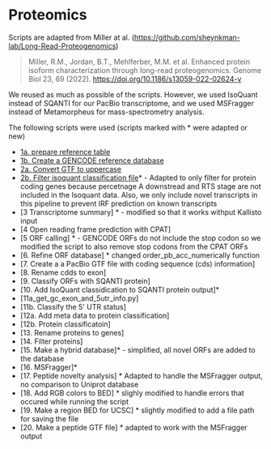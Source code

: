 # Proteomics

Scripts are adapted from Miller at al. (https://github.com/sheynkman-lab/Long-Read-Proteogenomics)

> Miller, R.M., Jordan, B.T., Mehlferber, M.M. et al. Enhanced protein isoform characterization through long-read proteogenomics. Genome Biol 23, 69 (2022). https://doi.org/10.1186/s13059-022-02624-y

We reused as much as possible of the scripts. However, we used IsoQuant instead of SQANTI for our PacBio transcriptome, and we used MSFragger instead of Metamorpheus for mass-spectrometry analysis.

The following scripts were used (scripts marked with * were adapted or new)
- [1a. prepare reference table](/1a_prepare_reference_table.py)
- [1b. Create a GENCODE reference database](1b_make_gencode_database.py)
- [2a. Convert GTF to uppercase](2a_gtf_uppercase.py) 
- [2b. Filter isoquant classification file](2_filter_isoquant.py)* - Adapted to only filter for protein coding genes because percetnage A downstread and RTS stage are not included in the Isoquant data. Also, we only include novel transcripts in this pipeline to prevent IRF prediction on known transcripts
- [3 Transcriptome summary] * - modified so that it works withput Kallisto input
- [4 Open reading frame prediction with CPAT]
- [5 ORF calling] * - GENCODE ORFs do not include the stop codon so we modified the script to also remove stop codons from the CPAT ORFs
- [6. Refine ORF database] * changed order_pb_acc_numerically function
- [7. Create a a PacBio GTF file with coding sequence (cds) information]
- [8. Rename cdds to exon]
- [9. Classify ORFs with SQANTI protein]
- [10. Add IsoQuant classidication to SQANTI protein output]*
- [11a_get_gc_exon_and_5utr_info.py]
- [11b. Classify the 5' UTR status]
- [12a. Add meta data to protein classification]
- [12b. Protein classificatoin]
- [13. Rename proteins to genes]
- [14. Filter proteins]
- [15. Make a hybrid database]* - simplified, all novel ORFs are added to the database
- [16. MSFragger]*
- [17. Peptide novelty analysis] * Adapted to handle the MSFragger output, no comparison to Uniprot database
- [18. Add RGB colors to BED] * slighly modified to handle errors that occured while running the script
- [19. Make a region BED for UCSC] * slightly modified to add a file path for saving the file
- [20. Make a peptide GTF file] * adapted to work with the MSFragger output
